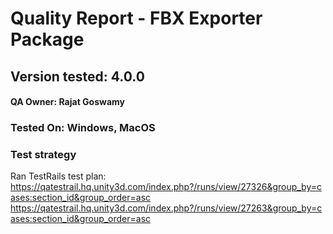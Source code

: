 # Quality Report - FBX Exporter Package
## Version tested: 4.0.0

#### QA Owner: Rajat Goswamy
### Tested On: Windows, MacOS

### Test strategy

Ran TestRails test plan:
https://qatestrail.hq.unity3d.com/index.php?/runs/view/27326&group_by=cases:section_id&group_order=asc
https://qatestrail.hq.unity3d.com/index.php?/runs/view/27263&group_by=cases:section_id&group_order=asc
